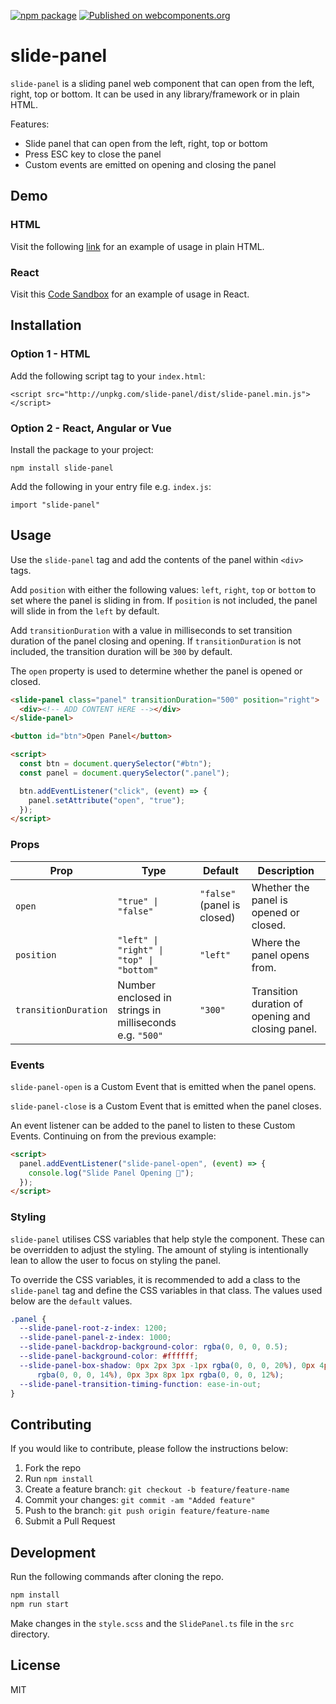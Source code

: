 [![npm package](https://img.shields.io/npm/v/slide-panel.svg)](https://www.npmjs.com/package/slide-panel)
[![Published on webcomponents.org](https://img.shields.io/badge/webcomponents.org-published-blue.svg)](https://www.webcomponents.org/element/slide-panel)

# slide-panel

`slide-panel` is a sliding panel web component that can open from the left, right, top or bottom. It can be used in any library/framework
or in plain HTML.

Features:

- Slide panel that can open from the left, right, top or bottom
- Press ESC key to close the panel
- Custom events are emitted on opening and closing the panel

## Demo

### HTML

Visit the following [link](https://slide-panel.netlify.app/) for an example of usage in plain HTML.

### React

Visit this [Code Sandbox](https://codesandbox.io/s/slide-panel-yejbt) for an example of usage in React.

## Installation

### Option 1 - HTML

Add the following script tag to your `index.html`:

```
<script src="http://unpkg.com/slide-panel/dist/slide-panel.min.js"></script>
```

### Option 2 - React, Angular or Vue

Install the package to your project:

```
npm install slide-panel
```

Add the following in your entry file e.g. `index.js`:

```
import "slide-panel"
```

## Usage

Use the `slide-panel` tag and add the contents of the panel within `<div>` tags.

Add `position` with either the following values: `left`, `right`, `top` or `bottom` to set where the panel is sliding in from. If `position` is not included, the panel will slide in from the `left` by default.

Add `transitionDuration` with a value in milliseconds to set transition duration of the panel closing and opening. If `transitionDuration` is not included, the transition duration will be `300` by default.

The `open` property is used to determine whether the panel is opened or closed.

```html
<slide-panel class="panel" transitionDuration="500" position="right">
  <div><!-- ADD CONTENT HERE --></div>
</slide-panel>

<button id="btn">Open Panel</button>

<script>
  const btn = document.querySelector("#btn");
  const panel = document.querySelector(".panel");

  btn.addEventListener("click", (event) => {
    panel.setAttribute("open", "true");
  });
</script>
```

### Props

| Prop                 | Type                                                    | Default                     | Description                                       |
| -------------------- | ------------------------------------------------------- | --------------------------- | ------------------------------------------------- |
| `open`               | `"true" \| "false"`                                     | `"false"` (panel is closed) | Whether the panel is opened or closed.            |
| `position`           | `"left" \| "right" \| "top" \| "bottom"`                | `"left"`                    | Where the panel opens from.                       |
| `transitionDuration` | Number enclosed in strings in milliseconds e.g. `"500"` | `"300"`                     | Transition duration of opening and closing panel. |

### Events

`slide-panel-open` is a Custom Event that is emitted when the panel opens.

`slide-panel-close` is a Custom Event that is emitted when the panel closes.

An event listener can be added to the panel to listen to these Custom Events. Continuing on from the previous example:

```html
<script>
  panel.addEventListener("slide-panel-open", (event) => {
    console.log("Slide Panel Opening 🚀");
  });
</script>
```

### Styling

`slide-panel` utilises CSS variables that help style the component. These can be overridden to adjust the styling. The amount of styling is intentionally lean to allow the user to focus on styling the panel.

To override the CSS variables, it is recommended to add a class to the `slide-panel` tag and define the CSS variables in that class. The values used below are the `default` values.

```css
.panel {
  --slide-panel-root-z-index: 1200;
  --slide-panel-panel-z-index: 1000;
  --slide-panel-backdrop-background-color: rgba(0, 0, 0, 0.5);
  --slide-panel-background-color: #ffffff;
  --slide-panel-box-shadow: 0px 2px 3px -1px rgba(0, 0, 0, 20%), 0px 4px 6px 1px
      rgba(0, 0, 0, 14%), 0px 3px 8px 1px rgba(0, 0, 0, 12%);
  --slide-panel-transition-timing-function: ease-in-out;
}
```

## Contributing

If you would like to contribute, please follow the instructions below:

1. Fork the repo
2. Run `npm install`
3. Create a feature branch: `git checkout -b feature/feature-name`
4. Commit your changes: `git commit -am "Added feature"`
5. Push to the branch: `git push origin feature/feature-name`
6. Submit a Pull Request

## Development

Run the following commands after cloning the repo.

```sh
npm install
npm run start
```

Make changes in the `style.scss` and the `SlidePanel.ts` file in the `src` directory.

## License

MIT

